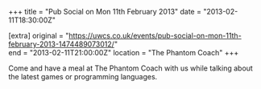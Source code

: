 +++
title = "Pub Social on Mon 11th February 2013"
date = "2013-02-11T18:30:00Z"

[extra]
original = "https://uwcs.co.uk/events/pub-social-on-mon-11th-february-2013-1474489073012/"    
end = "2013-02-11T21:00:00Z"
location = "The Phantom Coach"
+++

Come and have a meal at The Phantom Coach with us while talking about the latest games or programming languages.

